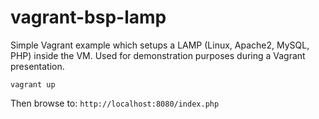 # vagrant-bsp-lamp
Simple Vagrant example which setups a LAMP (Linux, Apache2, MySQL, PHP) inside the VM.
Used for demonstration purposes during a Vagrant presentation.

```
vagrant up
```

Then browse to: `http://localhost:8080/index.php`
